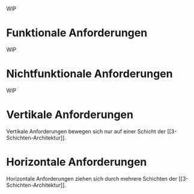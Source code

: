 WIP

# Funktionale Anforderungen
WIP

# Nichtfunktionale Anforderungen
WIP

# Vertikale Anforderungen
Vertikale Anforderungen bewegen sich nur auf einer Schicht der [[3-Schichten-Architektur]].

# Horizontale Anforderungen
Horizontale Anforderungen ziehen sich durch mehrere Schichten der [[3-Schichten-Architektur]].
